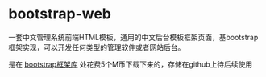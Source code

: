 # bootstrap-web

一套中文管理系统前端HTML模板，通用的中文后台模板框架页面，基bootstrap框架实现，可以开发任何类型的管理软件或者网站后台。

是在 [bootstrap框架库](http://www.bootstrapmb.com/item/7254) 处花费5个M币下载下来的，存储在github上待后续使用